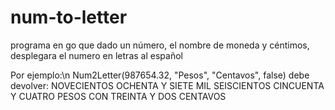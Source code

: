 # num-to-letter
programa en go que dado un número, el nombre de moneda y céntimos, desplegara el numero en letras al español

Por ejemplo:\n
Num2Letter(987654.32, "Pesos", "Centavos", false)
debe devolver:
NOVECIENTOS OCHENTA Y SIETE MIL SEISCIENTOS CINCUENTA Y CUATRO PESOS CON TREINTA Y DOS CENTAVOS
